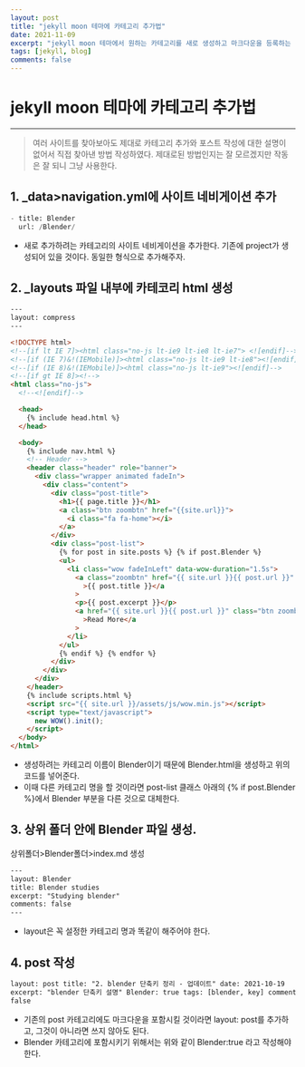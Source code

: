 ```yaml
---
layout: post
title: "jekyll moon 테마에 카테고리 추가법"
date: 2021-11-09
excerpt: "jekyll moon 테마에서 원하는 카테고리를 새로 생성하고 마크다운을 등록하는 법 정리."
tags: [jekyll, blog]
comments: false
---
```


# jekyll moon 테마에 카테고리 추가법

---

> 여러 사이트를 찾아보아도 제대로 카테고리 추가와 포스트 작성에 대한 설명이 없어서 직접 찾아낸 방법 작성하였다. 제대로된 방법인지는 잘 모르겠지만 작동은 잘 되니 그냥 사용한다.

## 1. \_data>navigation.yml에 사이트 네비게이션 추가

```python
- title: Blender
  url: /Blender/
```

- 새로 추가하려는 카테고리의 사이트 네비게이션을 추가한다. 기존에 project가 생성되어 있을 것이다. 동일한 형식으로 추가해주자.

## 2. \_layouts 파일 내부에 카테코리 html 생성

```html
---
layout: compress
---

<!DOCTYPE html>
<!--[if lt IE 7]><html class="no-js lt-ie9 lt-ie8 lt-ie7"> <![endif]-->
<!--[if (IE 7)&!(IEMobile)]><html class="no-js lt-ie9 lt-ie8"><![endif]-->
<!--[if (IE 8)&!(IEMobile)]><html class="no-js lt-ie9"><![endif]-->
<!--[if gt IE 8]><!-->
<html class="no-js">
  <!--<![endif]-->

  <head>
    {% include head.html %}
  </head>

  <body>
    {% include nav.html %}
    <!-- Header -->
    <header class="header" role="banner">
      <div class="wrapper animated fadeIn">
        <div class="content">
          <div class="post-title">
            <h1>{{ page.title }}</h1>
            <a class="btn zoombtn" href="{{site.url}}">
              <i class="fa fa-home"></i>
            </a>
          </div>
          <div class="post-list">
            {% for post in site.posts %} {% if post.Blender %}
            <ul>
              <li class="wow fadeInLeft" data-wow-duration="1.5s">
                <a class="zoombtn" href="{{ site.url }}{{ post.url }}"
                  >{{ post.title }}</a
                >
                <p>{{ post.excerpt }}</p>
                <a href="{{ site.url }}{{ post.url }}" class="btn zoombtn"
                  >Read More</a
                >
              </li>
            </ul>
            {% endif %} {% endfor %}
          </div>
        </div>
      </div>
    </header>
    {% include scripts.html %}
    <script src="{{ site.url }}/assets/js/wow.min.js"></script>
    <script type="text/javascript">
      new WOW().init();
    </script>
  </body>
</html>
```

- 생성하려는 카테고리 이름이 Blender이기 때문에 Blender.html을 생성하고 위의 코드를 넣어준다.
- 이때 다른 카테고리 명을 할 것이라면 post-list 클래스 아래의 {% if post.Blender %}에서 Blender 부분을 다른 것으로 대체한다.

## 3. 상위 폴더 안에 Blender 파일 생성.

상위폴더>Blender폴더>index.md 생성

```html
---
layout: Blender
title: Blender studies
excerpt: "Studying blender"
comments: false
---
```

- layout은 꼭 설정한 카테고리 명과 똑같이 해주어야 한다.

## 4. post 작성

```html
layout: post title: "2. blender 단축키 정리 - 업데이트" date: 2021-10-19
excerpt: "blender 단축키 설명" Blender: true tags: [blender, key] comments:
false
```

- 기존의 post 카테고리에도 마크다운을 포함시킬 것이라면 layout: post를 추가하고, 그것이 아니라면 쓰지 않아도 된다.
- Blender 카테고리에 포함시키기 위해서는 위와 같이 Blender:true 라고 작성해야 한다.
